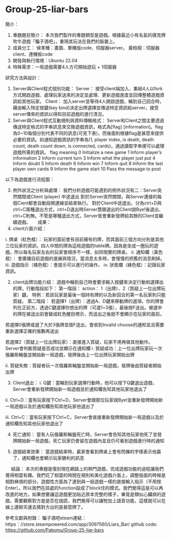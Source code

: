 # Group-25-liar-bars

簡介：
1.	專題題目簡介：
本次我們製作的專題類型是遊戲。根據最近小有名氣的撲克牌吹牛遊戲「騙子酒吧」，重現其玩法在我們的裝置上。
2.	成員分工：
侯孝臻：畫圖、單機版code、伺服器server。
黃柏翔：伺服器client、連機板code
3.	開發與執行環境：Ubuntu 22.04
4.	特殊需求：一局遊戲需要4人方可開始遊玩 + 1伺服器

研究方法與設計： 
1.	Server與Client程式個別功能：
Server： 
接受client端加入、集結4人以fork方式開啟遊戲、處理玩家送來的決定並處理、更新遊戲進度並回傳整體遊戲資訊給其他玩家。
Client： 
加入server並等待4人開啟遊戲，輪到自己回合時，藉由輸入特定按鍵(key bind)決定出牌選擇並傳送特定資訊給server，接受server傳來的資訊以得知目前遊戲的進行清況。
2.	Server與Client程式互動規則與資料傳輸格式：
Server和Client之間主要透過傳送特定格式的字串訊息來交換遊戲資訊，格式為[flag] [information]。flag為0~10每個分別代表不同的訊息(可見下表)，而後面則根據flag是甚麼來提供必要的資訊。如通知遊戲資訊的字串為(1, player index, is death, death count, death count down, is connected, cards)，通過讀取字串便可以處理遊戲所需的資訊。
flag	meaning
0	Initialize a new game
1	Inform player’s information
2	Inform current turn
3	Inform what the player just put
4	Inform doubt
5	Inform death
6	Inform win
7	Inform quit
8	Inform the last player own cards
9	Inform the game start
10	Pass the message to post

以下為遊戲進行流程圖： 

3.	例外狀況之分析與處理：
我們分析遊戲可能遇到的例外狀況有二：Server突然關閉或Client (player) 中途退出
對於Server突然關閉，與Server連接的每個Cient都會自動段開連線並結束執行。
對於Client中途退出，分為ctrl+D與ctrl+C兩種退出方式，ctrl+D退出時Server慧跟退出的Client說Bye!後退出、ctrl+C則無。不管是哪種退出方式，Server皆會重新發牌給其餘的Client並繼續遊戲。
 
成果：
1.	client介面介紹：
 
i.	牌桌（紅色框）：
玩家的面前會有目前擁有的牌，而其面前三個方向分別是其他三位玩家的資訊，四人中間的牌為這局遊戲的table牌。因為是坐成一圈玩的遊戲，所以每名玩家左右的玩家會順序不一樣，如同現實的牌桌。
ii.	通知欄（黃色框）：
會廣播目前遊戲的進展與情況，當消息太多時，會慢慢的把舊的消息刷掉。
iii.	遊戲指示（橘色框）：會提示可以進行的操作。
iv.	狀態爛（綠色框）：記錄玩家資訊。

2.	client出牌功能介紹：
遊戲中輪到自己時會要求輸入按鍵來決定行動和選擇出的牌，行動階段如下：
第一階段：
action： 1（出牌）、2（質疑上一位出牌玩家）鍵。
特例：若該玩家是最後一個持有牌的以及新回合的第一名玩家則只能質疑。
第二階段：
若選擇1（出牌）：透過A、D鍵來移動牌的選項，你的牌會列在正前方，透過C鍵選擇你想出的牌（可選1~3張），最後按F送出。被選中的牌在被送出前會變成紅色醒目標示，而送出之後就不會顯示在玩家的面前。
 
若選擇0張牌或選了大於3張牌並按F送出，會收到Invalid choose的通知並且需要重新選擇正確的張數再送出
 

若選擇2（質疑上一位出牌玩家）：直接進入質疑，玩家不用再做其他動作。Server會判斷質疑是否成功並顯示在通知欄
i.	質疑成功：上一位出牌玩家玩一次俄羅斯輪盤並開始新一局遊戲，發牌後由上一位出牌玩家開始出牌
 
ii.	質疑失敗：質疑者玩一次俄羅斯輪盤並開始新一局遊戲，發牌後由質疑者開始出牌
 
3.	Client退出：
i.	Q鍵：當輪到玩家選擇行動時，他可以按下Q鍵退出遊戲，Server會重新發牌開始新一局遊戲並於通知欄告知其他玩家他退出了
 
ii.	Ctrl+D：當有玩家按下Ctrl+D，Server會跟那位玩家說Bye!並重新發牌開始新一局遊戲以及於通知欄告知其他玩家他退出了
  
iii.	Ctrl+C：當有玩家按下Ctrl+C，Server會直接重新發牌開始新一局遊戲以及於通知欄告知其他玩家他退出了
 

4.	死亡通知：
當有人玩俄羅斯輪盤死亡時，Server會告知其他玩家他死了並發牌開始新一局遊戲，死亡玩家仍會留在遊戲內並且仍可看到遊戲進行時的通知
 

5.	遊戲結束效果：
當遊戲結束時，贏家會看到牌桌上會有閃爍的字樣表示他贏了，通知欄也會顯示玩家勝利的訊息
 
 
結論：
本次的專題是復刻現在網路上的熱門遊戲，完成遊戲功能的過程讓我們覺得相當有趣。我們花了相當的時間在規則和美化遊戲介面上，調整版面的時候是相對麻煩的部分。遊戲性方面為了達到與一般遊戲一樣的直接輸入指示（不用按Enter）。所以我們在該處的function設成了block住的模式。我們覺得這是可以再改進的地方。如果想要讓這遊戲更加貼近原本完整的樣子，畢竟是類似心臟病的遊戲，需要觀察對方是是否在說謊，我們覺得可以讓牠加上語音功能，這樣就可以在線上邊聊天邊去猜對方出的是甚麼牌了。


參考文獻與附錄：
騙子酒吧steam連結： https：//store.steampowered.com/app/3097560/Liars_Bar/
	github code:  https://github.com/Pakomu/Group-25-liar-bars


